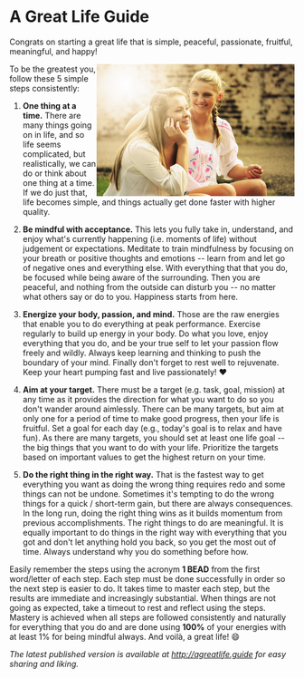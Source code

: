A Great Life Guide
==================

Congrats on starting a great life that is simple, peaceful, passionate, fruitful, meaningful, and happy!

<img align="right" src="happiness.jpg" width="350px">

To be the greatest you, follow these 5 simple steps consistently:

1. **One thing at a time.** There are many things going on in life, and so life seems complicated, but realistically,
   we can do or think about one thing at a time. If we do just that, life becomes simple, and things actually get
   done faster with higher quality.

2. **Be mindful with acceptance.** This lets you fully take in, understand, and enjoy what's currently happening
   (i.e. moments of life) without judgement or expectations. Meditate to train mindfulness by focusing on your breath or
   positive thoughts and emotions -- learn from and let go of negative ones and everything else. With everything that
   that you do, be focused while being aware of the surrounding. Then you are peaceful, and nothing from the outside
   can disturb you -- no matter what others say or do to you. Happiness starts from here.

3. **Energize your body, passion, and mind.** Those are the raw energies that enable you to do everything at peak
   performance. Exercise regularly to build up energy in your body. Do what you love, enjoy everything that
   you do, and be your true self to let your passion flow freely and wildly. Always keep learning and thinking to push
   the boundary of your mind. Finally don't forget to rest well to rejuvenate. Keep your heart pumping fast and live
   passionately! :heart:

4. **Aim at your target.** There must be a target (e.g. task, goal, mission) at any time as it provides the direction
   for what you want to do so you don't wander around aimlessly. There can be many targets, but aim at only one for a
   period of time to make good progress, then your life is fruitful. Set a goal for each day (e.g., today's goal is to
   relax and have fun). As there are many targets, you should set at least one life goal -- the big things that you want
   to do with your life. Prioritize the targets based on important values to get the highest return on your time.

5. **Do the right thing in the right way.** That is the fastest way to get everything you want as doing the wrong thing
   requires redo and some things can not be undone. Sometimes it's tempting to do the wrong things for a quick /
   short-term gain, but there are always consequences. In the long run, doing the right thing wins as it builds momentum
   from previous accomplishments. The right things to do are meaningful. It is equally important to do things in the
   right way with everything that you got and don't let anything hold you back, so you get the most out of time. Always
   understand why you do something before how.

Easily remember the steps using the acronym **1 BEAD** from the first word/letter of each step. Each step must be done
successfully in order so the next step is easier to do. It takes time to master each step, but the results are immediate
and increasingly substantial. When things are not going as expected, take a timeout to rest and reflect using the steps.
Mastery is achieved when all steps are followed consistently and naturally for everything that you do and are done
using **100%** of your energies with at least 1% for being mindful always. And voilà, a great life! :smile:

*The latest published version is available at http://agreatlife.guide for easy sharing and liking.*

